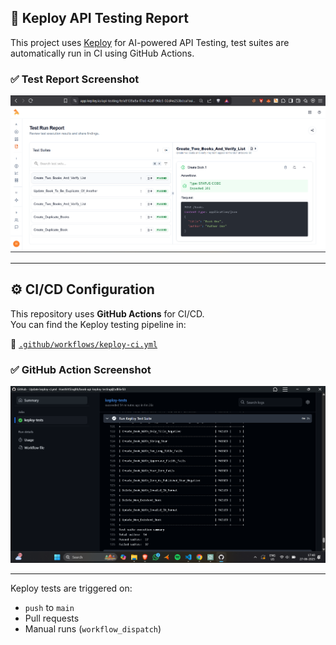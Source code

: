 ## 🧪 Keploy API Testing Report

This project uses [Keploy](https://keploy.io/) for AI-powered API Testing, test suites are automatically run in CI using GitHub Actions.

### ✅ Test Report Screenshot

![Test Report](./assets/test-report.png)

---

## ⚙️ CI/CD Configuration

This repository uses **GitHub Actions** for CI/CD.  
You can find the Keploy testing pipeline in:

📁 [`.github/workflows/keploy-ci.yml`](.github/workflows/keploy-ci.yml)

### ✅ GitHub Action Screenshot

![Test Report](./assets/github-report.png)

---

Keploy tests are triggered on:
- `push` to `main`
- Pull requests
- Manual runs (`workflow_dispatch`)

